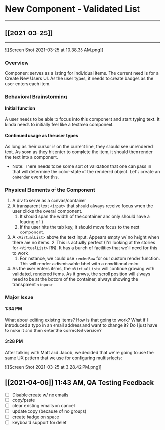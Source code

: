 # New Component - Validated List
---

## [[2021-03-25]] 

---

![[Screen Shot 2021-03-25 at 10.38.38 AM.png]]

### Overview

Component serves as a listing for individual items. The current need is for a Create New Users UI. As the user types, it needs to create badges as the user enters each item.



### Behavioral Brainstorming

#### Initial function

A user needs to be able to focus into this component and start typing text. It kinda needs to initially feel like a textarea component.

#### Continued usage as the user types

As long as their cursor is on the current line, they should see unrendered text. As soon as they hit enter to complete the item, it should then render the text into a component.
- Note: There needs to be some sort of validation that one can pass in that will determine the color-state of the rendered object. Let's create an `onRender` event for this. 



### Physical Elements of the Component

1. A div to serve as a canvas/container
2. A transparent text `<input>` that should always receive focus when the user clicks the overall component.
	1. It should span the width of the container and only should have a leading of `1`
	2. If the user hits the tab key, it should move focus to the next component.
3. A `<VirtualList>` above the text input. Appears empty w/ no height when there are no items.
	2. This is actually perfect (I'm looking at the stories for `<VirtualList>` RN). It has a bunch of facilities that we'll need for this to work.
	1. For instance, we could use `renderRow` for our custom render function. This will render a dismissable label with a conditional color.
4. As the user enters items, the `<VirtualList>` will continue growing with validated, rendered items. As it grows, the scroll position will always need to be at the bottom of the container, always showing the transparent `<input>`


### Major Issue 

#### 1:34 PM

What about editing existing items? How is that going to work? What if I introduced a typo in an email address and want to change it? Do I just have to nuke it and then enter the corrected version?

#### 3:28 PM

After talking with Matt and Jacob, we decided that we're going to use the same UX pattern that we use for configuring multiselects:

![[Screen Shot 2021-03-25 at 3.28.42 PM.png]]




## [[2021-04-06]] 11:43 AM, QA Testing Feedback

- [ ] Disable create w/ no emails
- [ ] copy/paste
- [ ] clear existing emails on cancel
- [ ] update copy (because of no groups)
- [ ] create badge on space
- [ ] keyboard support for delet